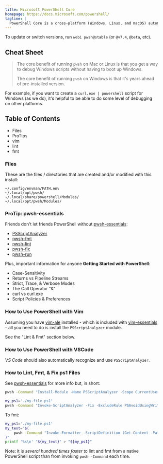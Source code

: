 ```yaml
---
title: Microsoft PowerShell Core
homepage: https://docs.microsoft.com/powershell/
tagline: |
  PowerShell Core is a cross-platform (Windows, Linux, and macOS) automation and configuration tool/framework.
---
```


To update or switch versions, run `webi pwsh@stable` (or `@v7.4`, `@beta`, etc).

## Cheat Sheet

> The core benefit of running `pwsh` on Mac or Linux is that you get a way to
> debug Windows scripts without having to boot up Windows.
>
> The core benefit of running `pwsh` on Windows is that it's years ahead of
> pre-installed version.

For example, if you want to create a `curl.exe | powershell` script for Windows
(as we do), it's helpful to be able to do some level of debugging on other
platforms.

## Table of Contents

- Files
- ProTips
- vim
- lint
- fmt

### Files

These are the files / directories that are created and/or modified with this
install:

```text
~/.config/envman/PATH.env
~/.local/opt/pwsh/
~/.local/share/powershell/Modules/
~/.local/opt/pwsh/Modules/
```

### ProTip: pwsh-essentials

Friends don't let friends PowerShell without
[pwsh-essentials](../pwsh-essentials/):

- [PSScriptAnalyzer](../psscriptanalyzer/)
- [pwsh-fmt](../pwsh-essentials/)
- [pwsh-lint](../pwsh-essentials/)
- [pwsh-fix](../pwsh-essentials/)
- [pwsh-run](../pwsh-essentials/)

Plus, important information for anyone **Getting Started with PowerShell**:

- Case-Sensitivity
- Returns vs Pipeline Streams
- Strict, Trace, & Verbose Modes
- The Call Operator "&"
- curl vs curl.exe
- Script Policies & Preferences

### How to Use PowerShell with Vim

Assuming you have [vim-ale](../vim-ale/) installed - which is included with
[vim-essentials](../vim-essentials/) - all you need to do is install the
`PSScriptAnalyzer` module.

See the "Lint & Fmt" section below.

### How to Use PowerShell with VSCode

_VS Code_ should also automatically recognize and use `PSScriptAnalyzer`.

### How to Lint, Fmt, & Fix ps1 Files

See [pwsh-essentials](../pwsh-essentials/) for more info but, in short:

```sh
pwsh -Command "Install-Module -Name PSScriptAnalyzer -Scope CurrentUser -AllowClobber"
```

```sh
my_ps1='./my-file.ps1'
pwsh -Command "Invoke-ScriptAnalyzer -Fix -ExcludeRule PSAvoidUsingWriteHost -Path '$my_ps1'"
```

To fmt:

```sh
my_ps1='./my-file.ps1'
my_text="$(
    pwsh -Command "Invoke-Formatter -ScriptDefinition (Get-Content -Path '$my_ps1' -Raw)"
)"
printf '%s\n' "${my_text}" > "${my_ps1}"
```

Note: it is _several hundred times faster_ to lint and fmt from a native
PowerShell script than from invoking `pwsh -Command` each time.
